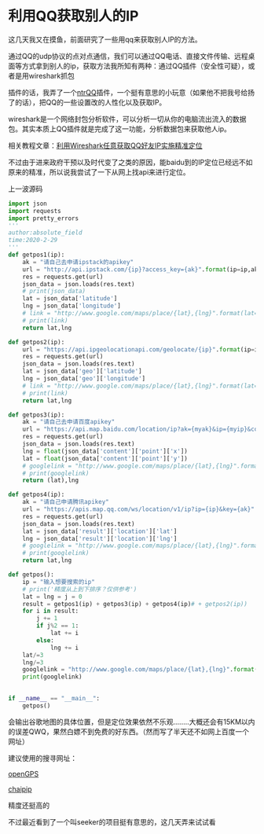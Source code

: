 # 利用QQ获取别人的IP

这几天我又在摸鱼，前面研究了一些用qq来获取别人IP的方法。

通过QQ的udp协议的点对点通信，我们可以通过QQ电话、直接文件传输、远程桌面等方式拿到别人的ip，获取方法我所知有两种：通过QQ插件（安全性可疑），或者是用wireshark抓包

插件的话，我弄了一个[ntrQQ](https://iya.app/)插件，一个挺有意思的小玩意（如果他不把我号给扬了的话），把QQ的一些设置改的人性化以及获取IP。

wireshark是一个网络封包分析软件，可以分析一切从你的电脑流出流入的数据包。其实本质上QQ插件就是完成了这一功能，分析数据包来获取他人ip。

相关教程文章：[利用Wireshark任意获取QQ好友IP实施精准定位](https://www.cnblogs.com/Oran9e/p/7098097.html)

不过由于进来政府干预以及时代变了之类的原因，能baidu到的IP定位已经远不如原来的精准，所以说我尝试了一下从网上找api来进行定位。

上一波源码

```python
import json
import requests
import pretty_errors
'''
author:absolute_field
time:2020-2-29
'''
def getpos1(ip):
	ak = "请自己去申请ipstack的apikey"
	url = "http://api.ipstack.com/{ip}?access_key={ak}".format(ip=ip,ak=ak)
	res = requests.get(url)
	json_data = json.loads(res.text)
	# print(json_data)
	lat = json_data['latitude']
	lng = json_data['longitude']
	# link = "http://www.google.com/maps/place/{lat},{lng}".format(lat=lat,lng=lng)
	# print(link)
	return lat,lng

def getpos2(ip):
	url = "https://api.ipgeolocationapi.com/geolocate/{ip}".format(ip=ip)
	res = requests.get(url)
	json_data = json.loads(res.text)
	lat = json_data['geo']['latitude']
	lng = json_data['geo']['longitude']
	# link = "http://www.google.com/maps/place/{lat},{lng}".format(lat=lat,lng=lng)
	# print(link)
	return lat,lng

def getpos3(ip):
	ak = "请自己去申请百度apikey"
	url = "https://api.map.baidu.com/location/ip?ak={myak}&ip={myip}&coor=bd09ll".format(myak=ak,myip=ip)
	res = requests.get(url)
	json_data = json.loads(res.text)
	lng = float(json_data['content']['point']['x'])
	lat = float(json_data['content']['point']['y'])
	# googlelink = "http://www.google.com/maps/place/{lat},{lng}".format(lat=lat,lng=lng)
	# print(googlelink)
	return (lat),lng

def getpos4(ip):
	ak = "请自己申请腾讯apikey"
	url = "https://apis.map.qq.com/ws/location/v1/ip?ip={ip}&key={ak}".format(ip=ip,ak=ak)
	res = requests.get(url)
	json_data = json.loads(res.text)
	lat = json_data['result']['location']['lat']
	lng = json_data['result']['location']['lng']
	# googlelink = "http://www.google.com/maps/place/{lat},{lng}".format(lat=lat,lng=lng)
	# print(googlelink)
	return lat,lng

def getpos():
	ip = "输入想要搜索的ip"
	# print('精度从上到下排序？仅供参考')
	lat = lng = j = 0
	result = getpos1(ip) + getpos3(ip) + getpos4(ip)# + getpos2(ip))
	for i in result:
		j += 1
		if j%2 == 1:
			lat += i
		else:
			lng += i
	lat/=3
	lng/=3
	googlelink = "http://www.google.com/maps/place/{lat},{lng}".format(lat=lat,lng=lng)
	print(googlelink)
	

if __name__ == "__main__":
	getpos()
```

会输出谷歌地图的具体位置，但是定位效果依然不乐观........大概还会有15KM以内的误差QWQ，果然白嫖不到免费的好东西。（然而写了半天还不如网上百度一个网址）

建议使用的搜寻网址：

[openGPS](https://www.opengps.cn/Data/IP/LocHighAcc.aspx)

[chaipip](https://www.chaipip.com/ip.php)

精度还挺高的

不过最近看到了一个叫seeker的项目挺有意思的，这几天弄来试试看